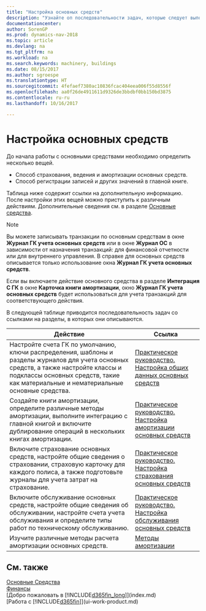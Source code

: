 ```yaml
---
title: "Настройка основных средств"
description: "Узнайте оп последовательности задач, которые следует выполнить для настройки основных средств, например машин или оборудования."
documentationcenter: 
author: SorenGP
ms.prod: dynamics-nav-2018
ms.topic: article
ms.devlang: na
ms.tgt_pltfrm: na
ms.workload: na
ms.search.keywords: machinery, buildings
ms.date: 08/15/2017
ms.author: sgroespe
ms.translationtype: HT
ms.sourcegitcommit: 4fefaef7380ac10836fcac404eea006f55d8556f
ms.openlocfilehash: aa0f26de4911611d9326de3bbdbf0bb150bd3875
ms.contentlocale: ru-ru
ms.lasthandoff: 10/16/2017

---
```

# <a name="setting-up-fixed-assets"></a>Настройка основных средств
До начала работы с основными средствами необходимо определить несколько вещей.  

* Способ страхования, ведения и амортизации основных средств.  
* Способ регистрации записей и других значений в главной книге.  

Таблица ниже содержит ссылки на дополнительную информацию. После настройки этих вещей можно приступить к различным действиям. Дополнительные сведения см. в разделе [Основные средства](fa-manage.md).  

> [!NOTE]  
>   Вы можете записывать транзакции по основным средствам в окне **Журнал ГК учета основных средств** или в окне **Журнал ОС** в зависимости от назначения транзакций: для финансовой отчетности или для внутреннего управления. В справке для основных средств описывается только использование окна **Журнал ГК учета основных средств**.  

Если вы включаете действие основного средства в разделе **Интеграция С ГК** в окне **Карточка книги амортизации**, окно **Журнал ГК учета основных средств** будет использоваться для учета транзакций для соответствующего действия.

В следующей таблице приводится последовательность задач со ссылками на разделы, в которых они описываются.  

| Действие | Ссылка |
| --- | --- |
| Настройте счета ГК по умолчанию, ключи распределения, шаблоны и разделы журналов для учета основных средств, а также настройте классы и подклассы основных средств, такие как материальные и нематериальные основные средства. |[Практическое руководство. Настройка общих данных основных средств](fa-how-setup-general.md) |
| Создайте книги амортизации, определите различные методы амортизации, выполните интеграцию с главной книгой и включите дублирование операций в нескольких книгах амортизации. |[Практическое руководство. Настройка амортизации основных средств](fa-how-setup-depreciation.md) |
| Включите страхование основных средств, настройте общие сведения о страховании, страховую карточку для каждого полиса, а также подготовьте журналы для учета затрат на страхование. |[Практическое руководство. Настройка страхования основных средств](fa-how-setup-insurance.md) |
| Включите обслуживание основных средств, настройте общие сведения об обслуживании, настройте счета учета обслуживания и определите типы работ по техническому обслуживанию. |[Практическое руководство. Настройка обслуживания основных средств](fa-how-setup-maintenance.md) |
| Изучите различные методы расчета амортизации основных средств. |[Методы амортизации](fa-depreciation-methods.md) |

## <a name="see-also"></a>См. также
[Основные Средства](fa-manage.md)  
[Финансы](finance.md)  
[Добро пожаловать в [!INCLUDE[d365fin_long](includes/d365fin_long_md.md)]](index.md)  
[Работа с [!INCLUDE[d365fin](includes/d365fin_md.md)]](ui-work-product.md)


